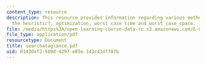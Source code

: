 ```yaml
---
content_type: resource
description: This resource provides information regarding various methods, their guarantee,
  the heuristic?, optimization, worst case time and worst case space.
file: /media/https%3A/open-learning-course-data-rc.s3.amazonaws.com/6-034-artificial-intelligence-spring-2005/01430af2509dd297e85e143c41dff87b_searchataglance.pdf
file_type: application/pdf
resourcetype: Document
title: searchataglance.pdf
uid: 01430af2-509d-d297-e85e-143c41dff87b
---
```

